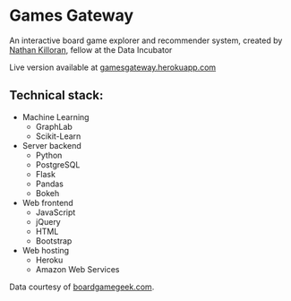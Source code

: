 # Games Gateway

An interactive board game explorer and recommender system, 
created by [Nathan Killoran](<mailto:co9olguy@users.noreply.github.com>), fellow at the Data Incubator

Live version available at [gamesgateway.herokuapp.com
](http://gamesgateway.herokuapp.com)


## Technical stack:

- Machine Learning
    - GraphLab
    - Scikit-Learn
- Server backend
    - Python
    - PostgreSQL
    - Flask
    - Pandas
    - Bokeh
- Web frontend
    - JavaScript
    - jQuery
    - HTML
    - Bootstrap 
- Web hosting
    - Heroku
    - Amazon Web Services

Data courtesy of [boardgamegeek.com](http://www.boardgamegeek.com).

